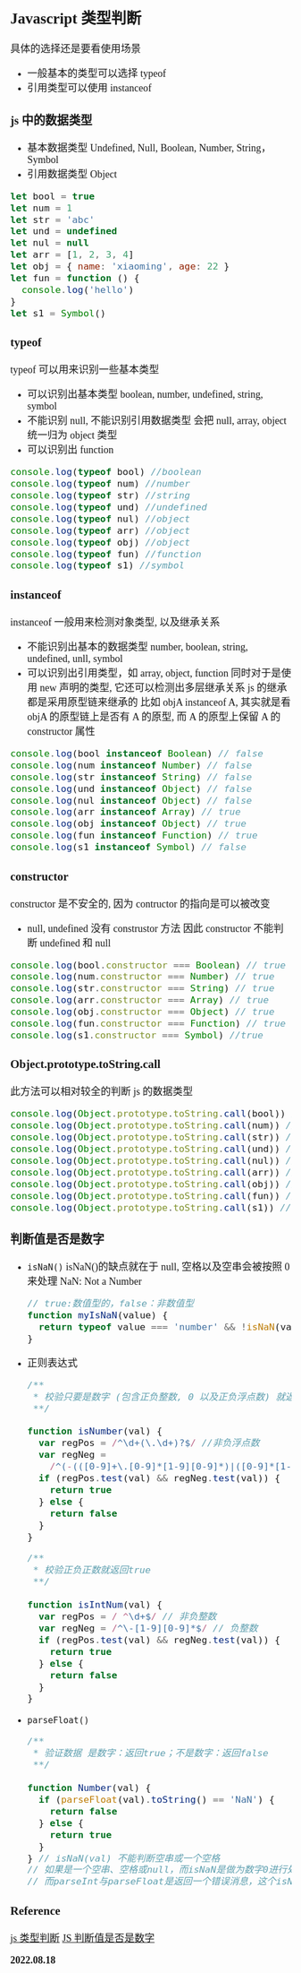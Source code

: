 <font size=4 face='楷体'>

## Javascript 类型判断

具体的选择还是要看使用场景

- 一般基本的类型可以选择 typeof
- 引用类型可以使用 instanceof

### js 中的数据类型

- 基本数据类型
  Undefined, Null, Boolean, Number, String，Symbol
- 引用数据类型
  Object

```javascript
let bool = true
let num = 1
let str = 'abc'
let und = undefined
let nul = null
let arr = [1, 2, 3, 4]
let obj = { name: 'xiaoming', age: 22 }
let fun = function () {
  console.log('hello')
}
let s1 = Symbol()
```

### typeof

typeof 可以用来识别一些基本类型

- 可以识别出基本类型 boolean, number, undefined, string, symbol
- 不能识别 null, 不能识别引用数据类型
  会把 null, array, object 统一归为 object 类型
- 可以识别出 function

```javascript
console.log(typeof bool) //boolean
console.log(typeof num) //number
console.log(typeof str) //string
console.log(typeof und) //undefined
console.log(typeof nul) //object
console.log(typeof arr) //object
console.log(typeof obj) //object
console.log(typeof fun) //function
console.log(typeof s1) //symbol
```

### instanceof

instanceof 一般用来检测对象类型, 以及继承关系

- 不能识别出基本的数据类型 number, boolean, string, undefined, unll, symbol
- 可以识别出引用类型，如 array, object, function
  同时对于是使用 new 声明的类型, 它还可以检测出多层继承关系
  js 的继承都是采用原型链来继承的 比如 objA instanceof A, 其实就是看 objA 的原型链上是否有 A 的原型, 而 A 的原型上保留 A 的 constructor 属性

```javascript
console.log(bool instanceof Boolean) // false
console.log(num instanceof Number) // false
console.log(str instanceof String) // false
console.log(und instanceof Object) // false
console.log(nul instanceof Object) // false
console.log(arr instanceof Array) // true
console.log(obj instanceof Object) // true
console.log(fun instanceof Function) // true
console.log(s1 instanceof Symbol) // false
```

### constructor

constructor 是不安全的, 因为 contructor 的指向是可以被改变

- null, undefined 没有 construstor 方法
  因此 constructor 不能判断 undefined 和 null

```javascript
console.log(bool.constructor === Boolean) // true
console.log(num.constructor === Number) // true
console.log(str.constructor === String) // true
console.log(arr.constructor === Array) // true
console.log(obj.constructor === Object) // true
console.log(fun.constructor === Function) // true
console.log(s1.constructor === Symbol) //true
```

### Object.prototype.toString.call

此方法可以相对较全的判断 js 的数据类型

```javascript
console.log(Object.prototype.toString.call(bool)) //[object Boolean]
console.log(Object.prototype.toString.call(num)) //[object Number]
console.log(Object.prototype.toString.call(str)) //[object String]
console.log(Object.prototype.toString.call(und)) //[object Undefined]
console.log(Object.prototype.toString.call(nul)) //[object Null]
console.log(Object.prototype.toString.call(arr)) //[object Array]
console.log(Object.prototype.toString.call(obj)) //[object Object]
console.log(Object.prototype.toString.call(fun)) //[object Function]
console.log(Object.prototype.toString.call(s1)) //[object Symbol]
```

### 判断值是否是数字

- `isNaN()`
  isNaN()的缺点就在于 null, 空格以及空串会被按照 0 来处理
  NaN: Not a Number

  ```javascript
  // true:数值型的，false：非数值型
  function myIsNaN(value) {
    return typeof value === 'number' && !isNaN(value)
  }
  ```

- 正则表达式

  ```javascript
  /**
   * 校验只要是数字 (包含正负整数, 0 以及正负浮点数) 就返回 true
   **/

  function isNumber(val) {
    var regPos = /^\d+(\.\d+)?$/ //非负浮点数
    var regNeg =
      /^(-(([0-9]+\.[0-9]*[1-9][0-9]*)|([0-9]*[1-9][0-9]*\.[0-9]+)|([0-9]*[1-9][0-9]*)))$/ //负浮点数
    if (regPos.test(val) && regNeg.test(val)) {
      return true
    } else {
      return false
    }
  }
  ```

  ```javascript
  /**
   * 校验正负正数就返回true
   **/

  function isIntNum(val) {
    var regPos = / ^\d+$/ // 非负整数
    var regNeg = /^\-[1-9][0-9]*$/ // 负整数
    if (regPos.test(val) && regNeg.test(val)) {
      return true
    } else {
      return false
    }
  }
  ```

- `parseFloat()`

  ```javascript
  /**
   * 验证数据 是数字：返回true；不是数字：返回false
   **/

  function Number(val) {
    if (parseFloat(val).toString() == 'NaN') {
      return false
    } else {
      return true
    }
  } // isNaN(val) 不能判断空串或一个空格
  // 如果是一个空串、空格或null，而isNaN是做为数字0进行处理的，
  // 而parseInt与parseFloat是返回一个错误消息，这个isNaN检查不严密而导致的。
  ```

### Reference

[js 类型判断](https://www.jianshu.com/p/ddc7f189d130)
[JS 判断值是否是数字](https://www.cnblogs.com/jiangyuzhen/p/11052126.html)

**2022.08.18**

